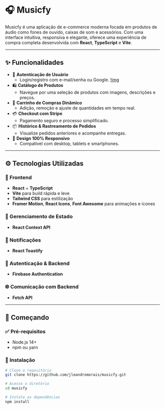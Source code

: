 # 🎧 Musicfy

Musicfy é uma aplicação de e-commerce moderna focada em produtos de áudio como fones de ouvido, caixas de som e acessórios. Com uma interface intuitiva, responsiva e elegante, oferece uma experiência de compra completa desenvolvida com **React**, **TypeScript** e **Vite**.


---

## ✨ Funcionalidades

- 🔐 **Autenticação de Usuário**
  - Login/registro com e-mail/senha ou Google.
    [!img](img/Login.png)
- 🛍️ **Catálogo de Produtos**
  - Navegue por uma seleção de produtos com imagens, descrições e preços.
- 🛒 **Carrinho de Compras Dinâmico**
  - Adição, remoção e ajuste de quantidades em tempo real.
- 💳 **Checkout com Stripe**
  - Pagamento seguro e processo simplificado.
- 📦 **Histórico & Rastreamento de Pedidos**
  - Visualize pedidos anteriores e acompanhe entregas.
- 📱 **Design 100% Responsivo**
  - Compatível com desktop, tablets e smartphones.

---

## ⚙️ Tecnologias Utilizadas

### 🧠 Frontend
- **React** + **TypeScript**
- **Vite** para build rápida e leve
- **Tailwind CSS** para estilização
- **Framer Motion**, **React Icons**, **Font Awesome** para animações e ícones

### 🔄 Gerenciamento de Estado
- **React Context API**

### 🔔 Notificações
- **React Toastify**

### 🔐 Autenticação & Backend
- **Firebase Authentication**

### 🌐 Comunicação com Backend
- **Fetch API**

---

## 🚀 Começando

### ✅ Pré-requisitos

- Node.js 14+
- npm ou yarn

### 🔧 Instalação

```bash
# Clone o repositório
git clone https://github.com/jleandromorais/musicfy.git

# Acesse o diretório
cd musicfy

# Instale as dependências
npm install
